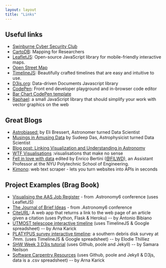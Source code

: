```yaml
---
layout: layout
title: "Links"
---
```


<!-- You can edit this whole page, remove it, or use it as basis for any non-post pages you have. -->
<section class="content">

## Useful links 

<ul>
<li><a href="http://scsc.wtf">Swinburne Cyber Security Club</a></li>
<li><a href="http://cartodb.com">CartoDB</a>: Mapping for Researchers</li>
<li><a href="http://leafletjs.com"> LeafletJS</a>: Open-source JavaScript library for mobile-friendly interactive maps.</li>
<li><a href="https://www.openstreetmap.org">Open Street Map</a></li>
<li><a href="http://timeline.knightlab.com">TimelineJS</a>: Beautifully crafted timelines that are easy and intuitive to use.</li>
<li><a href="http://d3js.org">D3js.org</a>: Data-driven Documents Javascript library</li>

<li><a href="http://codepen.io">CodePen</a>: Front end developer playground and in-browser code editor</li>
<li><a href="http://codepen.io/mbostock/pen/Jaemg">Bar Chart CodePen template</a></li>
<li><a href="http://raphaeljs.com">Raphael</a>: a small JavaScript library that should simplify your work with vector graphics on the web</li>
</ul>

## Great Blogs

<ul>
<li><a href="http://www.astrobiased.com">Astrobiased:</a> by Eli Bressert, Astronomer turned Data Scientist</a></li>
<li><a href="http://datamusing.info">Musings in Amusing Data</a> by Sudeep Das, Astrophysicist turned Data Scientist</a></li>
<li><a href="http://www.astrobetter.com/linking-visualization-and-understanding-in-astronomy-aas223/">Blog post: Linking Visualization and Understanding in Astronomy</a></li>
<li><a href="http://viz.wtf">WTF Visualisations</a> :visualisations that make no sense</li>
<li><a href="http://fellinlovewithdata.com">Fell in love with data</a> edited by Enrico Bertini  (<a href="https://twitter.com/filwd">@FILWD</a>), an Assistant Professor at the NYU Polytechnic School of Engineering.</li>
<li><a href="https://www.kimonolabs.com/about">Kimono</a>: web text scraper - lets you turn websites into APIs in seconds</li>
</ul>

## Project Examples (Brag Book)

<ul>
<li><a href="http://www.physics.usyd.edu.au/~vmoss/jobvis/" target="new">Visualising the AAS Job Register</a> - from .Astronomy6 conference (uses LeafletJS)</li>
<li><a href="http://ideas.theoj.org" target="new">The Journal of Brief Ideas</a> - from .Astronomy6 conference</li>
<li><a href="http://citeurl.herokuapp.com/search" target="new">CiteURL</a>: A web app that returns a link to the web page of an article given a citation (uses Python, Flask & Heroku) -- by Antonio Bibiano</li><li><a href="http://cdn.knightlab.com/libs/timeline/latest/embed/index.html?source=1Ew3qdqfPaDemmBy0zsdyBlL0QFCulJKqL_4Kea_AMWw&font=Bevan-PotanoSans&maptype=toner&lang=en&start_zoom_adjust=2&height=650" target="new">UTMOST telescope interactive timeline</a> (uses TimelineJS & Google spreadsheet) -- by Arna Karick </li>
<li><a href="http://cdn.knightlab.com/libs/timeline/latest/embed/index.html?source=0AtZUlHbzLE_hdHJSeTZldGJJQW5RMFpfY0ZadjFDUGc&font=Bevan-PotanoSans&maptype=toner&lang=en&start_at_end=true&height=650" target="new">PLATYPUS survey interactive timeline</a>: a southern debris disk survey at 7mm. (uses TimelineJS & Google spreadsheet) -- by Elodie Thilliez </li>
<li><a href="http://evilangelpixie.github.io/d3js/" target="new">SHW Week 3 D3js tutorial</a> (uses Github, poole and Jekyll) -- by Samara Neilson</li>
<li><a href="http://drarnakarick.github.io/software-carpentry-resources/" target="new">Software Carpentry Resources</a> (uses Github, poole and Jekyll &amp; D3js, data is a .csv spreadsheet) -- by Arna Karick</li>
</ul>

</section>


